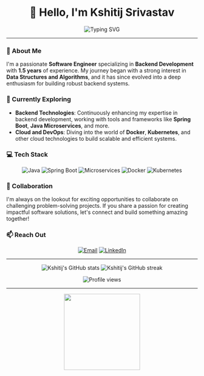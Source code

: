 <h1 align="center">👋 Hello, I'm Kshitij Srivastav</h1>

<p align="center">
  <img src="https://readme-typing-svg.demolab.com?font=Fira+Code&size=22&pause=1000&color=36BCF7&center=true&vCenter=true&width=440&height=45&lines=Backend+Developer+%7C+Problem+Solver;Java+%7C+Spring+Boot+%7C+Microservices;Cloud+Enthusiast+%7C+Docker+%7C+Kubernetes" alt="Typing SVG">
</p>

---

### 👀 About Me
I'm a passionate **Software Engineer** specializing in **Backend Development** with **1.5 years** of experience. My journey began with a strong interest in **Data Structures and Algorithms**, and it has since evolved into a deep enthusiasm for building robust backend systems.

### 🌱 Currently Exploring
- **Backend Technologies**: Continuously enhancing my expertise in backend development, working with tools and frameworks like **Spring Boot**, **Java Microservices**, and more.
- **Cloud and DevOps**: Diving into the world of **Docker**, **Kubernetes**, and other cloud technologies to build scalable and efficient systems.

### 💻 Tech Stack
<p align="center">
  <img src="https://img.shields.io/badge/Java-ED8B00?style=for-the-badge&logo=java&logoColor=white" alt="Java">
  <img src="https://img.shields.io/badge/Spring%20Boot-6DB33F?style=for-the-badge&logo=spring&logoColor=white" alt="Spring Boot">
  <img src="https://img.shields.io/badge/Microservices-FFCA28?style=for-the-badge&logo=microservices&logoColor=black" alt="Microservices">
  <img src="https://img.shields.io/badge/Docker-2496ED?style=for-the-badge&logo=docker&logoColor=white" alt="Docker">
  <img src="https://img.shields.io/badge/Kubernetes-326CE5?style=for-the-badge&logo=kubernetes&logoColor=white" alt="Kubernetes">
</p>

### 💞️ Collaboration
I'm always on the lookout for exciting opportunities to collaborate on challenging problem-solving projects. If you share a passion for creating impactful software solutions, let's connect and build something amazing together!

### 📫 Reach Out
<p align="center">
  <a href="mailto:kshitij.13srivastatav@gmail.com"><img src="https://img.shields.io/badge/Email-D14836?style=for-the-badge&logo=gmail&logoColor=white" alt="Email"></a>
  <a href="#"><img src="https://img.shields.io/badge/LinkedIn-0077B5?style=for-the-badge&logo=linkedin&logoColor=white" alt="LinkedIn"></a> <!-- Add your LinkedIn profile link -->
</p>

---

<p align="center">
  <img src="https://github-readme-stats.vercel.app/api?username=kshitij-srivastav&show_icons=true&theme=radical" alt="Kshitij's GitHub stats">
  <img src="https://github-readme-streak-stats.herokuapp.com/?user=kshitij-srivastav&theme=radical" alt="Kshitij's GitHub streak">
</p>

<p align="center">
  <img src="https://komarev.com/ghpvc/?username=kshitij-srivastav&style=for-the-badge" alt="Profile views">
</p>

---

<p align="center">
  <img src="https://user-images.githubusercontent.com/20955511/199138068-0a7b7b75-a024-4f00-803f-30a19c5d1b2d.gif" width="200"/>
</p>
